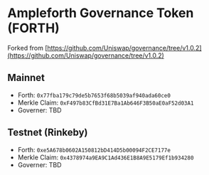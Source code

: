 # Ampleforth Governance Token (FORTH)

Forked from
[https://github.com/Uniswap/governance/tree/v1.0.2](https://github.com/Uniswap/governance/tree/v1.0.2)


## Mainnet
* Forth: `0x77fba179c79de5b7653f68b5039af940ada60ce0`
* Merkle Claim: `0xF497b83CfBd31E7Ba1Ab646F3B50aE0aF52d03A1`
* Governer: TBD


## Testnet (Rinkeby)
* Forth: `0xe5A678b0602A150812bD414D5b00094F2CE7177e`
* Merkle Claim: `0x4378974a9EA9C1Ad436E1B8A9E5179Ef1b934280`
* Governer: TBD
